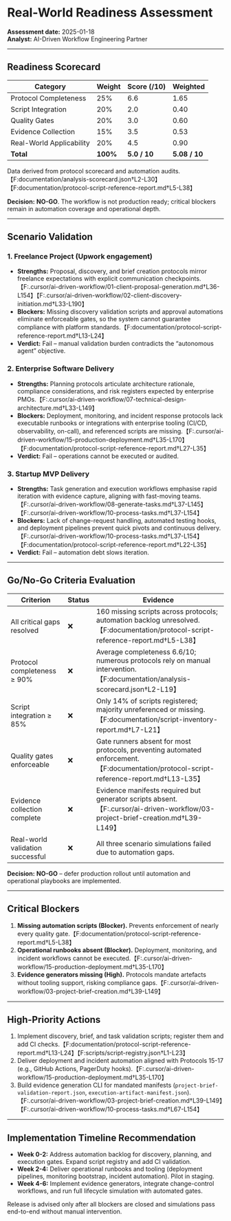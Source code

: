 # Real-World Readiness Assessment

**Assessment date:** 2025-01-18  
**Analyst:** AI-Driven Workflow Engineering Partner

---

## Readiness Scorecard

| Category | Weight | Score (/10) | Weighted |
|----------|--------|-------------|----------|
| Protocol Completeness | 25% | 6.6 | 1.65 |
| Script Integration | 20% | 2.0 | 0.40 |
| Quality Gates | 20% | 3.0 | 0.60 |
| Evidence Collection | 15% | 3.5 | 0.53 |
| Real-World Applicability | 20% | 4.5 | 0.90 |
| **Total** | **100%** | **5.0 / 10** | **5.08 / 10** |

Data derived from protocol scorecard and automation audits.【F:documentation/analysis-scorecard.json†L2-L30】【F:documentation/protocol-script-reference-report.md†L5-L38】

**Decision:** **NO-GO**. The workflow is not production ready; critical blockers remain in automation coverage and operational depth.

---

## Scenario Validation

### 1. Freelance Project (Upwork engagement)

- **Strengths:** Proposal, discovery, and brief creation protocols mirror freelance expectations with explicit communication checkpoints.【F:.cursor/ai-driven-workflow/01-client-proposal-generation.md†L36-L154】【F:.cursor/ai-driven-workflow/02-client-discovery-initiation.md†L33-L190】
- **Blockers:** Missing discovery validation scripts and approval automations eliminate enforceable gates, so the system cannot guarantee compliance with platform standards.【F:documentation/protocol-script-reference-report.md†L13-L24】
- **Verdict:** Fail – manual validation burden contradicts the “autonomous agent” objective.

### 2. Enterprise Software Delivery

- **Strengths:** Planning protocols articulate architecture rationale, compliance considerations, and risk registers expected by enterprise PMOs.【F:.cursor/ai-driven-workflow/07-technical-design-architecture.md†L33-L149】
- **Blockers:** Deployment, monitoring, and incident response protocols lack executable runbooks or integrations with enterprise tooling (CI/CD, observability, on-call), and referenced scripts are missing.【F:.cursor/ai-driven-workflow/15-production-deployment.md†L35-L170】【F:documentation/protocol-script-reference-report.md†L27-L35】
- **Verdict:** Fail – operations cannot be executed or audited.

### 3. Startup MVP Delivery

- **Strengths:** Task generation and execution workflows emphasise rapid iteration with evidence capture, aligning with fast-moving teams.【F:.cursor/ai-driven-workflow/08-generate-tasks.md†L37-L145】【F:.cursor/ai-driven-workflow/10-process-tasks.md†L37-L154】
- **Blockers:** Lack of change-request handling, automated testing hooks, and deployment pipelines prevent quick pivots and continuous delivery.【F:.cursor/ai-driven-workflow/10-process-tasks.md†L37-L154】【F:documentation/protocol-script-reference-report.md†L22-L35】
- **Verdict:** Fail – automation debt slows iteration.

---

## Go/No-Go Criteria Evaluation

| Criterion | Status | Evidence |
|-----------|--------|----------|
| All critical gaps resolved | ❌ | 160 missing scripts across protocols; automation backlog unresolved.【F:documentation/protocol-script-reference-report.md†L5-L38】 |
| Protocol completeness ≥ 90% | ❌ | Average completeness 6.6/10; numerous protocols rely on manual intervention.【F:documentation/analysis-scorecard.json†L2-L19】 |
| Script integration ≥ 85% | ❌ | Only 14% of scripts registered; majority unreferenced or missing.【F:documentation/script-inventory-report.md†L7-L21】 |
| Quality gates enforceable | ❌ | Gate runners absent for most protocols, preventing automated enforcement.【F:documentation/protocol-script-reference-report.md†L13-L35】 |
| Evidence collection complete | ❌ | Evidence manifests required but generator scripts absent.【F:.cursor/ai-driven-workflow/03-project-brief-creation.md†L39-L149】 |
| Real-world validation successful | ❌ | All three scenario simulations failed due to automation gaps.| 

**Decision:** **NO-GO** – defer production rollout until automation and operational playbooks are implemented.

---

## Critical Blockers

1. **Missing automation scripts (Blocker).** Prevents enforcement of nearly every quality gate.【F:documentation/protocol-script-reference-report.md†L5-L38】
2. **Operational runbooks absent (Blocker).** Deployment, monitoring, and incident workflows cannot be executed.【F:.cursor/ai-driven-workflow/15-production-deployment.md†L35-L170】
3. **Evidence generators missing (High).** Protocols mandate artefacts without tooling support, risking compliance gaps.【F:.cursor/ai-driven-workflow/03-project-brief-creation.md†L39-L149】

---

## High-Priority Actions

1. Implement discovery, brief, and task validation scripts; register them and add CI checks.【F:documentation/protocol-script-reference-report.md†L13-L24】【F:scripts/script-registry.json†L1-L23】
2. Deliver deployment and incident automation aligned with Protocols 15-17 (e.g., GitHub Actions, PagerDuty hooks).【F:.cursor/ai-driven-workflow/15-production-deployment.md†L35-L170】
3. Build evidence generation CLI for mandated manifests (`project-brief-validation-report.json`, `execution-artifact-manifest.json`).【F:.cursor/ai-driven-workflow/03-project-brief-creation.md†L39-L149】【F:.cursor/ai-driven-workflow/10-process-tasks.md†L67-L154】

---

## Implementation Timeline Recommendation

- **Week 0-2:** Address automation backlog for discovery, planning, and execution gates. Expand script registry and add CI validation.
- **Week 2-4:** Deliver operational runbooks and tooling (deployment pipelines, monitoring bootstrap, incident automation). Pilot in staging.
- **Week 4-6:** Implement evidence generators, integrate change-control workflows, and run full lifecycle simulation with automated gates.

Release is advised only after all blockers are closed and simulations pass end-to-end without manual intervention.
